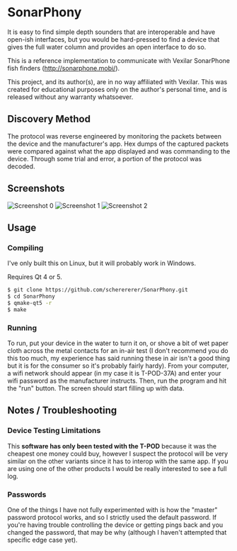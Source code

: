 # SonarPhony

It is easy to find simple depth sounders that are interoperable and have
open-ish interfaces, but you would be hard-pressed to find a device that gives
the full water column and provides an open interface to do so.

This is a reference implementation to communicate with Vexilar SonarPhone
fish finders (http://sonarphone.mobi/).

This project, and its author(s), are in no way affiliated with Vexilar. This was
created for educational purposes only on the author's personal time, and is
released without any warranty whatsoever.

## Discovery Method

The protocol was reverse engineered by monitoring the packets between the
device and the manufacturer's app. Hex dumps of the captured packets were
compared against what the app displayed and was commanding to the device.
Through some trial and error, a portion of the protocol was decoded.

## Screenshots

![Screenshot 0](/../screenshots/screenshots/screenshot-0.png?raw=true)
![Screenshot 1](/../screenshots/screenshots/screenshot-1.png?raw=true)
![Screenshot 2](/../screenshots/screenshots/screenshot-2.png?raw=true)

## Usage

### Compiling

I've only built this on Linux, but it will probably work in Windows.

Requires Qt 4 or 5.

```bash
$ git clone https://github.com/scherererer/SonarPhony.git
$ cd SonarPhony
$ qmake-qt5 -r
$ make
```

### Running

To run, put your device in the water to turn it on, or shove a bit of wet paper
cloth across the metal contacts for an in-air test (I don't recommend you do
this too much, my experience has said running these in air isn't a good thing
but it is for the consumer so it's probably fairly hardy). From your computer,
a wifi network should appear (in my case it is T-POD-37A) and enter your wifi
password as the manufacturer instructs. Then, run the program and hit the
"run" button. The screen should start filling up with data.

## Notes / Troubleshooting

### Device Testing Limitations

This **software has only been tested with the T-POD** because it was the
cheapest one money could buy, however I suspect the protocol will be very
similar on the other variants since it has to interop with the same app. If
you are using one of the other products I would be really interested to see a
full log.

### Passwords

One of the things I have not fully experimented with is how the "master"
password protocol works, and so I strictly used the default password. If you're
having trouble controlling the device or getting pings back and you changed the
password, that may be why (although I haven't attempted that specific edge case
yet).
